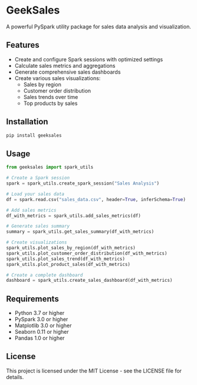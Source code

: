 # GeekSales

A powerful PySpark utility package for sales data analysis and visualization.

## Features

- Create and configure Spark sessions with optimized settings
- Calculate sales metrics and aggregations
- Generate comprehensive sales dashboards
- Create various sales visualizations:
  - Sales by region
  - Customer order distribution
  - Sales trends over time
  - Top products by sales

## Installation

```bash
pip install geeksales
```

## Usage

```python
from geeksales import spark_utils

# Create a Spark session
spark = spark_utils.create_spark_session("Sales Analysis")

# Load your sales data
df = spark.read.csv("sales_data.csv", header=True, inferSchema=True)

# Add sales metrics
df_with_metrics = spark_utils.add_sales_metrics(df)

# Generate sales summary
summary = spark_utils.get_sales_summary(df_with_metrics)

# Create visualizations
spark_utils.plot_sales_by_region(df_with_metrics)
spark_utils.plot_customer_order_distribution(df_with_metrics)
spark_utils.plot_sales_trend(df_with_metrics)
spark_utils.plot_product_sales(df_with_metrics)

# Create a complete dashboard
dashboard = spark_utils.create_sales_dashboard(df_with_metrics)
```

## Requirements

- Python 3.7 or higher
- PySpark 3.0 or higher
- Matplotlib 3.0 or higher
- Seaborn 0.11 or higher
- Pandas 1.0 or higher

## License

This project is licensed under the MIT License - see the LICENSE file for details. 